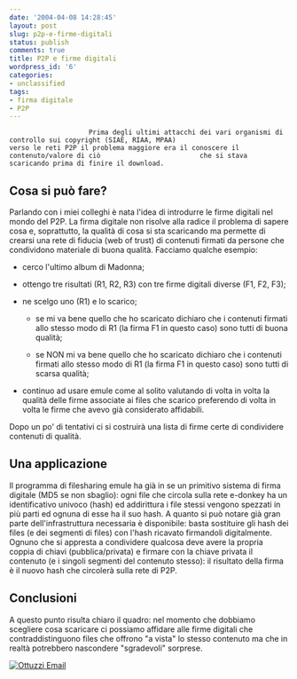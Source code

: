 ```yaml
---
date: '2004-04-08 14:28:45'
layout: post
slug: p2p-e-firme-digitali
status: publish
comments: true
title: P2P e firme digitali
wordpress_id: '6'
categories:
- unclassified
tags:
- firma digitale
- P2P
---
```


                        Prima degli ultimi attacchi dei vari organismi di controllo sui copyright (SIAE, RIAA, MPAA)                         verso le reti P2P il problema maggiore era il conoscere il contenuto/valore di ciò                         che si stava scaricando prima di finire il download.


## Cosa si può fare?


Parlando con i miei colleghi è nata l'idea di introdurre le firme digitali                         nel mondo del P2P. La firma digitale non risolve alla radice il problema di sapere                         cosa e, soprattutto, la qualità di cosa si sta scaricando ma permette di                         crearsi una rete di fiducia (web of trust) di contenuti firmati da persone                         che condividono materiale di buona qualità.
Facciamo qualche esempio:




  * cerco l'ultimo album di Madonna;


  * ottengo tre risultati (R1, R2, R3) con tre firme digitali diverse (F1, F2, F3);


  * ne scelgo uno (R1) e lo scarico;


    * se mi va bene quello che ho scaricato dichiaro che i contenuti firmati allo stesso modo di R1 (la firma F1 in questo caso) sono tutti di buona qualità;


    * se NON mi va bene quello che ho scaricato dichiaro che i contenuti firmati allo stesso modo di R1 (la firma F1 in questo caso) sono tutti di scarsa qualità;





  * continuo ad usare emule come al solito valutando di volta in volta la qualità                         delle firme associate ai files che scarico preferendo di volta in volta le firme che avevo già                         considerato affidabili.


Dopo un po' di tentativi ci si costruirà una lista di firme certe di condividere contenuti di qualità.


## Una applicazione


Il programma di filesharing emule ha già in se un primitivo sistema di firma digitale (MD5 se non sbaglio): ogni file che circola sulla rete e-donkey ha un identificativo univoco (hash) ed addirittura i file stessi vengono spezzati in più parti ed ognuna di esse ha il suo hash.
A quanto si può notare già gran parte dell'infrastruttura necessaria è                         disponibile: basta sostituire gli hash dei files (e dei segmenti di files) con l'hash ricavato                         firmandoli digitalmente. Ognuno che si appresta a condividere qualcosa deve avere la propria                         coppia di chiavi (pubblica/privata) e firmare con la chiave privata il contenuto (e i singoli segmenti                         del contenuto stesso): il risultato della firma è il nuovo hash che circolerà sulla rete                         di P2P.


## Conclusioni


A questo punto risulta chiaro il quadro: nel momento che dobbiamo scegliere cosa scaricare                         ci possiamo affidare alle firme digitali che contraddistinguono files che offrono "a vista"                         lo stesso contenuto ma che in realtà potrebbero nascondere "sgradevoli" sorprese.

[![Ottuzzi Email](http://localhost/wordpress/wp-content/uploads/2008/02/ottuzziemail.png)](mailto:ottuzzi@gmail.com)
